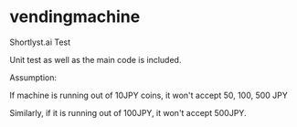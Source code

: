 # vendingmachine
Shortlyst.ai Test


Unit test as well as the main code is included.

Assumption:

If machine is running out of 10JPY coins, it won't accept 50, 100, 500 JPY

Similarly, if it is running out of 100JPY, it won't accept 500JPY.
